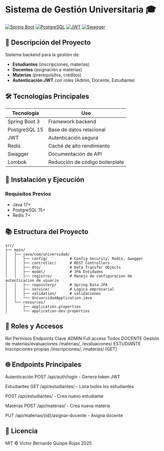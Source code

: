 # Sistema de Gestión Universitaria 🎓

[![Spring Boot](https://img.shields.io/badge/Spring%20Boot-3.1.5-green)](https://spring.io/projects/spring-boot)
[![PostgreSQL](https://img.shields.io/badge/PostgreSQL-15-blue)](https://www.postgresql.org/)
[![JWT](https://img.shields.io/badge/JWT-Auth-orange)](https://jwt.io/)
[![Swagger](https://img.shields.io/badge/Swagger-3.0-lightgreen)](https://swagger.io/)

## 📌 Descripción del Proyecto
Sistema backend para la gestión de:
- **Estudiantes** (inscripciones, materias)
- **Docentes** (asignación a materias)
- **Materias** (prerequisitos, créditos)
- **Autenticación JWT** con roles (Admin, Docente, Estudiante)

## 🛠 Tecnologías Principales
| Tecnología       | Uso                              |
|------------------|----------------------------------|
| Spring Boot 3    | Framework backend                |
| PostgreSQL 15    | Base de datos relacional         |
| JWT              | Autenticación segura             |
| Redis            | Caché de alto rendimiento        |
| Swagger          | Documentación de API             |
| Lombok           | Reducción de código boilerplate  |

## 🚀 Instalación y Ejecución

### Requisitos Previos
- Java 17+
- PostgreSQL 15+
- Redis 7+

## 📚 Estructura del Proyecto
```
src/
├── main/
│   ├── java/com/universidad/
│   │   ├── config/          # Config Security, Redis, Swagger
│   │   ├── controller/      # REST Controllers
│   │   ├── dto/             # Data Transfer Objects
│   │   ├── model/           # JPA Entidades
│   │   ├── registro/        # Manejo de configuracion de autenticacion de usuario 
│   │   ├── repository/      # Spring Data JPA
│   │   ├── service/         # Lógica empresarial
│   │   ├── validation/      # validaciones
│   │   └── UniversidadApplication.java
│   └── resources/
│       ├── application.properties
│       └── application-dev.properties
```
## 🔐 Roles y Accesos
Rol	Permisos	Endpoints Clave
ADMIN	Full access	Todos
DOCENTE	Gestión de materias/evaluaciones	/materias/, /evaluaciones/
ESTUDIANTE	Inscripciones propias	/inscripciones/, /materias/ (GET)

## 🌐 Endpoints Principales
Autenticación
POST /api/auth/login - Genera token JWT

Estudiantes
GET /api/estudiantes/ - Lista todos los estudiantes

POST /api/estudiantes/ - Crea nuevo estudiante

Materias
POST /api/materias/ - Crea nueva materia

PUT /api/materias/{id}/asignar-docente - Asigna docente

## 📄 Licencia
MIT © Victor Bernardo Quispe Rojas 2025
